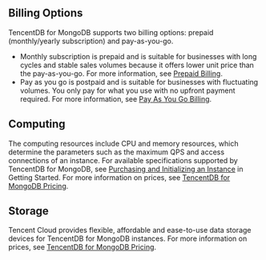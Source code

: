 ## Billing Options ##
TencentDB for MongoDB supports two billing options:  prepaid (monthly/yearly subscription) and pay-as-you-go.
- Monthly subscription is prepaid and is suitable for businesses with long cycles and stable sales volumes because it offers lower unit price than the pay-as-you-go. For more information, see [Prepaid Billing](https://cloud.tencent.com/document/product/555/9618).
- Pay as you go is  postpaid and is suitable for businesses with fluctuating volumes. You only pay for what you use with no upfront payment required. For more information, see [Pay As You Go Billing](https://cloud.tencent.com/document/product/555/9617).

## Computing ##
The computing resources include CPU and memory resources, which determine the parameters such as the maximum QPS and access connections of an instance. For available specifications supported by TencentDB for MongoDB, see [Purchasing and Initializing an Instance](https://cloud.tencent.com/) in Getting Started. For more information on prices, see [TencentDB for MongoDB Pricing](https://cloud.tencent.com/product/mongodb/pricing).

## Storage ##
Tencent Cloud provides flexible, affordable and ease-to-use data storage devices for TencentDB for MongoDB instances. For more information on prices, see [TencentDB for MongoDB Pricing](https://cloud.tencent.com/product/mongodb/pricing).
